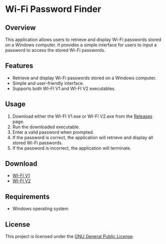 # Wi-Fi Password Finder

## Overview
This application allows users to retrieve and display Wi-Fi passwords stored on a Windows computer. It provides a simple interface for users to input a password to access the stored Wi-Fi passwords.

## Features
- Retrieve and display Wi-Fi passwords stored on a Windows computer.
- Simple and user-friendly interface.
- Supports both WI-FI V1 and WI-FI V2 executables.

## Usage
1. Download either the WI-FI V1.exe or WI-FI V2.exe from the [Releases](https://github.com/kamrullab/WiFi-Password-Finder/releases) page.
2. Run the downloaded executable.
3. Enter a valid password when prompted.
4. If the password is correct, the application will retrieve and display all stored Wi-Fi passwords.
5. If the password is incorrect, the application will terminate.

## Download
- [WI-FI V1](https://raw.githubusercontent.com/kamrullab/WiFi-Password-Finder/main/WI-FI%20V1.exe)
- [WI-FI V2](https://raw.githubusercontent.com/kamrullab/WiFi-Password-Finder/main/WI-FI%20V2.exe)

## Requirements
- Windows operating system

## License
This project is licensed under the [GNU General Public License](LICENSE).

